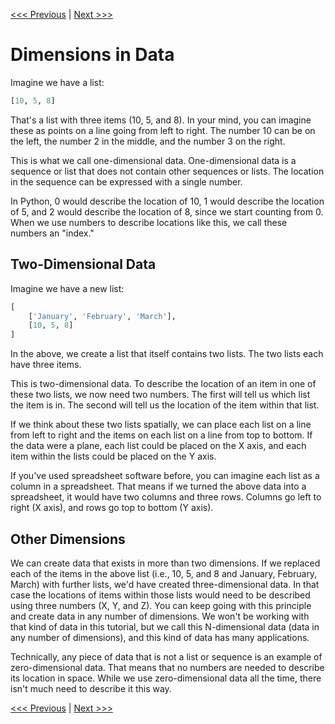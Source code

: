 [<<< Previous](../README.md) | [Next >>>](series.md)

# Dimensions in Data

Imagine we have a list:

```python
[10, 5, 8]
```

That's a list with three items (10, 5, and 8). In your mind, you can imagine these as points on a line going from left to right. The number 10 can be on the left, the number 2 in the middle, and the number 3 on the right.

This is what we call one-dimensional data. One-dimensional data is a sequence or list that does not contain other sequences or lists. The location in the sequence can be expressed with a single number.

 In Python, 0 would describe the location of 10, 1 would describe the location of 5, and 2 would describe the location of 8, since we start counting from 0. When we use numbers to describe locations like this, we call these numbers an "index." 

## Two-Dimensional Data

Imagine we have a new list:

```python
[
    ['January', 'February', 'March'],
    [10, 5, 8]
]
```

In the above, we create a list that itself contains two lists. The two lists each have three items.

This is two-dimensional data. To describe the location of an item in one of these two lists, we now need two numbers. The first will tell us which list the item is in. The second will tell us the location of the item within that list. 

If we think about these two lists spatially, we can place each list on a line from left to right and the items on each list on a line from top to bottom. If the data were a plane, each list could be placed on the X axis, and each item within the lists could be placed on the Y axis. 

If you've used spreadsheet software before, you can imagine each list as a column in a spreadsheet. That means if we turned the above data into a spreadsheet, it would have two columns and three rows. Columns go left to right (X axis), and rows go top to bottom (Y axis).
## Other Dimensions

We can create data that exists in more than two dimensions. If we replaced each of the items in the above list (i.e., 10, 5, and 8 and January, February, March) with further lists, we'd have created three-dimensional data. In that case the locations of items within those lists would need to be described using three numbers (X, Y, and Z). You can keep going with this principle and create data in any number of dimensions. We won't be working with that kind of data in this tutorial, but we call this N-dimensional data (data in any number of dimensions), and this kind of data has many applications.

Technically, any piece of data that is not a list or sequence is an example of zero-dimensional data. That means that no numbers are needed to describe its location in space. While we use zero-dimensional data all the time, there isn't much need to describe it this way.

[<<< Previous](../README.md) | [Next >>>](series.md)
